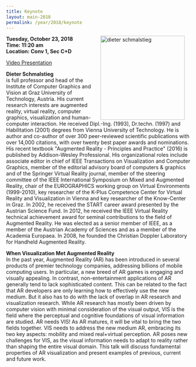 ```yaml
---
title: Keynote
layout: main-2018
permalink: /year/2018/keynote
---
```


<img src="/assets/dieter-schmalstieg.jpg"
  alt="dieter schmalstieg" 
  style="float: right; margin-right: 16px;"
  width="230px" >
  <p> 
    <strong>Tuesday, October 23, 2018</strong><br />
    <strong>Time: 11:20 am</strong><br />
    <strong>Location: Conv 1, Sec C+D</strong>
  </p> 
  
  [Video Presentation](https://vimeo.com/308979581)
  
  <p>
  <strong>Dieter Schmalstieg</strong><br/> is full professor and head of the Institute of Computer Graphics
  and Vision at Graz University of Technology, Austria. His current research interests are augmented reality,
  virtual reality, computer graphics, visualization and human-computer interaction. He received Dipl.-Ing. (1993),
  Dr.techn. (1997) and Habilitation (2001) degrees from Vienna University of Technology. He is author and co-author
  of over 300 peer-reviewed scientific publications with over 14,000 citations, with over twenty best paper awards
  and nominations. His recent textbook "Augmented Reality - Principles and Practice" (2016) is published by Addison-Wesley
  Professional. His organizational roles include associate editor in chief of IEEE Transactions on Visualization and
  Computer Graphics, member of the editorial advisory board of computers & graphics and of the Springer Virtual Reality
  journal, member of the steering committee of the IEEE International Symposium on Mixed and Augmented Reality,
  chair of the EUROGRAPHICS working group on Virtual Environments (1999-2010), key researcher of the K-Plus Competence
  Center for Virtual Reality and Visualization in Vienna and key researcher of the Know-Center in Graz.
  In 2002, he received the START career award presented by the Austrian Science Fund. In 2012, he received the
  IEEE Virtual Reality technical achievement award for seminal contributions to the field of Augmented Reality.
  He was elected as a senior member of IEEE, as a member of the Austrian Academy of Sciences and as a member of
  the Academia Europaea. In 2008, he founded the Christian Doppler Laboratory for Handheld Augmented Reality.
  </p>


<p><strong>When Visualization Met Augmented Reality</strong><br>
In the past year, Augmented Reality (AR) has been introduced in several products of premier technology companies,
addressing billions of mobile computing users. In particular, a new breed of AR games is engaging and visually
appealing. In contrast, non-entertainment applications of AR generally tend to lack sophisticated content.
This can be related to the fact that AR developers are only learning how to effectively use the new medium.
But it also has to do with the lack of overlap in AR research and visualization research. While AR research has
mostly been driven by computer vision with minimal consideration of the visual output, VIS is the field where the
perceptual and cognitive foundations of visual information are studied. AR needs VIS! As AR matures, it will be
vital to bring the two fields together. VIS needs to address the new medium AR, embracing its two key aspects:
mobility and mixed real+virtual perception. AR poses new challenges for VIS, as the visual information needs to
adapt to reality rather than shaping the entire visual domain. This talk will discuss fundamental properties of AR 
visualization and present examples of previous, current and future work.</p>

